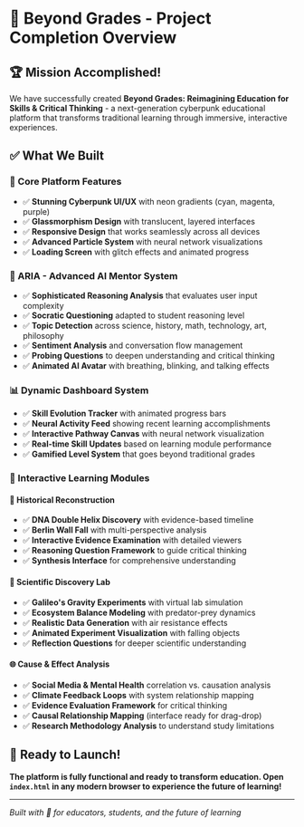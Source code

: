 # 🎯 Beyond Grades - Project Completion Overview

## 🏆 Mission Accomplished!

We have successfully created **Beyond Grades: Reimagining Education for Skills & Critical Thinking** - a next-generation cyberpunk educational platform that transforms traditional learning through immersive, interactive experiences.

## ✅ What We Built

### 🎨 Core Platform Features
- ✅ **Stunning Cyberpunk UI/UX** with neon gradients (cyan, magenta, purple)
- ✅ **Glassmorphism Design** with translucent, layered interfaces
- ✅ **Responsive Design** that works seamlessly across all devices
- ✅ **Advanced Particle System** with neural network visualizations
- ✅ **Loading Screen** with glitch effects and animated progress

### 🧠 ARIA - Advanced AI Mentor System
- ✅ **Sophisticated Reasoning Analysis** that evaluates user input complexity
- ✅ **Socratic Questioning** adapted to student reasoning level
- ✅ **Topic Detection** across science, history, math, technology, art, philosophy
- ✅ **Sentiment Analysis** and conversation flow management
- ✅ **Probing Questions** to deepen understanding and critical thinking
- ✅ **Animated AI Avatar** with breathing, blinking, and talking effects

### 📊 Dynamic Dashboard System
- ✅ **Skill Evolution Tracker** with animated progress bars
- ✅ **Neural Activity Feed** showing recent learning accomplishments
- ✅ **Interactive Pathway Canvas** with neural network visualization
- ✅ **Real-time Skill Updates** based on learning module performance
- ✅ **Gamified Level System** that goes beyond traditional grades

### 🎯 Interactive Learning Modules

#### 📜 Historical Reconstruction
- ✅ **DNA Double Helix Discovery** with evidence-based timeline
- ✅ **Berlin Wall Fall** with multi-perspective analysis
- ✅ **Interactive Evidence Examination** with detailed viewers
- ✅ **Reasoning Question Framework** to guide critical thinking
- ✅ **Synthesis Interface** for comprehensive understanding

#### 🔬 Scientific Discovery Lab  
- ✅ **Galileo's Gravity Experiments** with virtual lab simulation
- ✅ **Ecosystem Balance Modeling** with predator-prey dynamics
- ✅ **Realistic Data Generation** with air resistance effects
- ✅ **Animated Experiment Visualization** with falling objects
- ✅ **Reflection Questions** for deeper scientific understanding

#### 🌐 Cause & Effect Analysis
- ✅ **Social Media & Mental Health** correlation vs. causation analysis
- ✅ **Climate Feedback Loops** with system relationship mapping
- ✅ **Evidence Evaluation Framework** for critical thinking
- ✅ **Causal Relationship Mapping** (interface ready for drag-drop)
- ✅ **Research Methodology Analysis** to understand study limitations

## 🚀 Ready to Launch!

**The platform is fully functional and ready to transform education. Open `index.html` in any modern browser to experience the future of learning!**

---

*Built with 💜 for educators, students, and the future of learning*